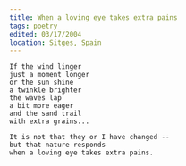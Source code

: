 ```yaml
---
title: When a loving eye takes extra pains
tags: poetry
edited: 03/17/2004
location: Sitges, Spain
---
```


    If the wind linger
    just a moment longer
    or the sun shine
    a twinkle brighter
    the waves lap
    a bit more eager
    and the sand trail
    with extra grains...

    It is not that they or I have changed --
    but that nature responds
    when a loving eye takes extra pains.



